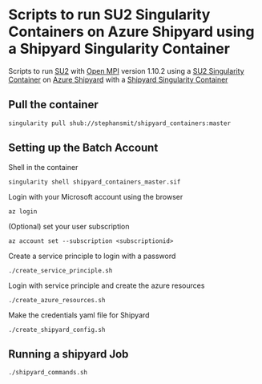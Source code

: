 # Scripts to run SU2 Singularity Containers on Azure Shipyard using a Shipyard Singularity Container

Scripts to run [SU2](https://su2code.github.io/) with [Open MPI](https://www.open-mpi.org/) version 1.10.2 using a [SU2 Singularity Container](https://github.com/stephansmit/su2_containers) on [Azure Shipyard](https://batch-shipyard.readthedocs.io/en/latest/00-introduction/") with a [Shipyard Singularity Container](https://github.com/stephansmit/shipyard_containers)

## Pull the container
~~~~
singularity pull shub://stephansmit/shipyard_containers:master
~~~~

## Setting up the Batch Account
Shell in the container
~~~~
singularity shell shipyard_containers_master.sif 
~~~~

Login with your Microsoft account using the browser
~~~~
az login
~~~~

(Optional) set your user subscription
~~~~
az account set --subscription <subscriptionid> 
~~~~

Create a service principle to login with a password
~~~~
./create_service_principle.sh
~~~~

Login with service principle and create the azure resources
~~~~
./create_azure_resources.sh
~~~~


Make the credentials yaml file for Shipyard
~~~~
./create_shipyard_config.sh
~~~~

## Running a shipyard Job

~~~
./shipyard_commands.sh
~~~

